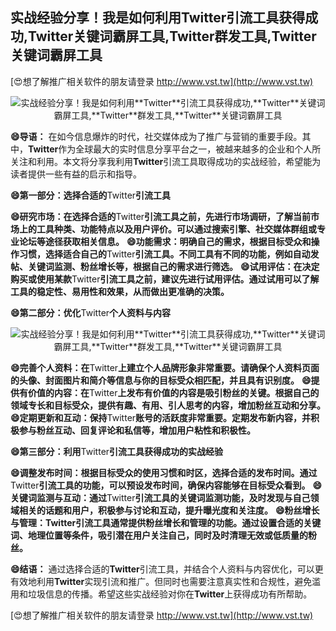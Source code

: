 ## **实战经验分享！我是如何利用**Twitter**引流工具获得成功,**Twitter**关键词霸屏工具,**Twitter**群发工具,**Twitter**关键词霸屏工具**

[😍想了解推广相关软件的朋友请登录 http://www.vst.tw](http://www.vst.tw)

 <center><img src="https://vst.tw/MP4/tuiguang/png/6.png" alt="实战经验分享！我是如何利用**Twitter**引流工具获得成功,**Twitter**关键词霸屏工具,**Twitter**群发工具,**Twitter**关键词霸屏工具"></center>

**😄导语：**
在如今信息爆炸的时代，社交媒体成为了推广与营销的重要手段。其中，**Twitter**作为全球最大的实时信息分享平台之一，被越来越多的企业和个人所关注和利用。本文将分享我利用**Twitter**引流工具取得成功的实战经验，希望能为读者提供一些有益的启示和指导。

**😄第一部分：选择合适的**Twitter**引流工具**

**😄研究市场：在选择合适的**Twitter**引流工具之前，先进行市场调研，了解当前市场上的工具种类、功能特点以及用户评价。可以通过搜索引擎、社交媒体群组或专业论坛等途径获取相关信息。**
**😄功能需求：明确自己的需求，根据目标受众和操作习惯，选择适合自己的**Twitter**引流工具。不同工具有不同的功能，例如自动发帖、关键词监测、粉丝增长等，根据自己的需求进行筛选。**
**😄试用评估：在决定购买或使用某款**Twitter**引流工具之前，建议先进行试用评估。通过试用可以了解工具的稳定性、易用性和效果，从而做出更准确的决策。**

**😄第二部分：优化**Twitter**个人资料与内容**

 <center><img src="https://vst.tw/MP4/tuiguang/png/5.png" alt="实战经验分享！我是如何利用**Twitter**引流工具获得成功,**Twitter**关键词霸屏工具,**Twitter**群发工具,**Twitter**关键词霸屏工具"></center>

**😄完善个人资料：在**Twitter**上建立个人品牌形象非常重要。请确保个人资料页面的头像、封面图片和简介等信息与你的目标受众相匹配，并且具有识别度。**
**😄提供有价值的内容：在**Twitter**上发布有价值的内容是吸引粉丝的关键。根据自己的领域专长和目标受众，提供有趣、有用、引人思考的内容，增加粉丝互动和分享。**
**😄定期更新和互动：保持**Twitter**账号的活跃度非常重要。定期发布新内容，并积极参与粉丝互动、回复评论和私信等，增加用户粘性和积极性。**

**😄第三部分：利用**Twitter**引流工具获得成功的实战经验**

**😄调整发布时间：根据目标受众的使用习惯和时区，选择合适的发布时间。通过**Twitter**引流工具的功能，可以预设发布时间，确保内容能够在目标受众看到。**
**😄关键词监测与互动：通过**Twitter**引流工具的关键词监测功能，及时发现与自己领域相关的话题和用户，积极参与讨论和互动，提升曝光度和关注度。**
**😄粉丝增长与管理：**Twitter**引流工具通常提供粉丝增长和管理的功能。通过设置合适的关键词、地理位置等条件，吸引潜在用户关注自己，同时及时清理无效或低质量的粉丝。**

**😄结语：**
通过选择合适的**Twitter**引流工具，并结合个人资料与内容优化，可以更有效地利用**Twitter**实现引流和推广。但同时也需要注意真实性和合规性，避免滥用和垃圾信息的传播。希望这些实战经验对你在**Twitter**上获得成功有所帮助。

[😍想了解推广相关软件的朋友请登录 http://www.vst.tw](http://www.vst.tw)




